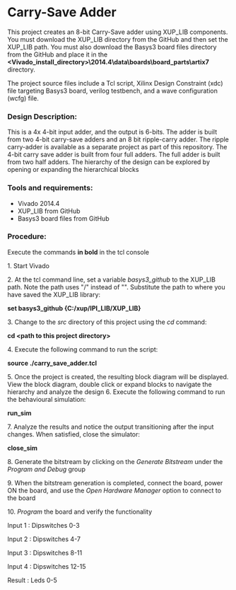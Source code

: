# Carry-Save Adder
This project creates an 8-bit Carry-Save adder using XUP_LIB components. You must download the XUP_LIB directory from the GitHub and then set the XUP_LIB path. You must also download the Basys3 board files directory from the GitHub and place it in the **\<Vivado_install_directory>\2014.4\data\boards\board_parts\artix7** directory. 

The project source files include a Tcl script, Xilinx Design Constraint (xdc) file targeting Basys3 board, verilog testbench, and a wave configuration (wcfg) file.

### Design Description:
This is a 4x 4-bit input adder, and the output is 6-bits. The adder is built from two 4-bit carry-save adders and an 8 bit ripple-carry adder. The ripple carry-adder is available as a separate project as part of this repository. 
The 4-bit carry save adder is built from four full adders. 
The full adder is built from two half adders. 
The hierarchy of the design can be explored by opening or expanding the hierarchical blocks  

### Tools and requirements:
* Vivado 2014.4
* XUP_LIB from GitHub
* Basys3 board files from GitHub
  
### Procedure:
Execute the commands **in bold** in the tcl console

1\. Start Vivado 

2\. At the tcl command line, set a variable *basys3_github* to the XUP_LIB path. Note the path uses "/" instead of "\". Substitute the path to where you have saved the XUP_LIB library:

**set basys3_github {C:/xup/IPI_LIB/XUP_LIB}**

3\. Change to the *src* directory of this project using the *cd* command:

**cd \<path to this project directory>**

4\. Execute the following command to run the script:

**source ./carry_save_adder.tcl**

5\. Once the project is created, the resulting block diagram will be displayed. View the block diagram, double click or expand blocks to navigate the hierarchy and analyze the design
6\. Execute the following command to run the behavioural simulation:

**run_sim**

7\. Analyze the results and notice the output transitioning after the input changes. When satisfied, close the simulator:

**close_sim** 

8\. Generate the bitstream by clicking on the *Generate Bitstream* under the *Program and Debug* group

9\. When the bitstream generation is completed, connect the board, power ON the board, and use the *Open Hardware Manager* option to connect to the board

10\. *Program* the board and verify the functionality 

Input 1		: Dipswitches 0-3

Input 2		: Dipswitches 4-7

Input 3		: Dipswitches 8-11

Input 4		: Dipswitches 12-15

Result 		: Leds 0-5



